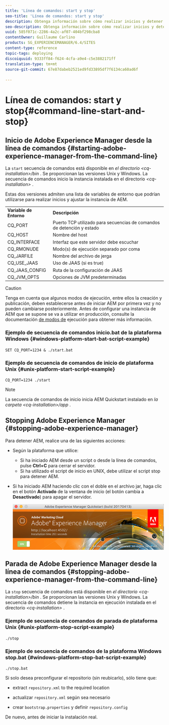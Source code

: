 ```yaml
---
title: 'Línea de comandos: start y stop'
seo-title: 'Línea de comandos: start y stop'
description: Obtenga información sobre cómo realizar inicios y detener AEM desde la línea de comandos.
seo-description: Obtenga información sobre cómo realizar inicios y detener AEM desde la línea de comandos.
uuid: 585f071c-2286-4a2c-af07-404bf298cba8
contentOwner: Guillaume Carlino
products: SG_EXPERIENCEMANAGER/6.4/SITES
content-type: reference
topic-tags: deploying
discoiquuid: 9333ff84-f624-4cfa-a9e4-c5e3882171ff
translation-type: tm+mt
source-git-commit: 67e87dabeb2521ed9fd33895df7f6134ca60ad6f

---
```



# Línea de comandos: start y stop{#command-line-start-and-stop}

## Inicio de Adobe Experience Manager desde la línea de comandos {#starting-adobe-experience-manager-from-the-command-line}

La `start` secuencia de comandos está disponible en *el directorio &lt;cq-installation>/bin* . Se proporcionan las versiones Unix y Windows. La secuencia de comandos inicio la instancia instalada en el directorio *&lt;cq-installation>* .

Estas dos versiones admiten una lista de variables de entorno que podrían utilizarse para realizar inicios y ajustar la instancia de AEM.

<table> 
 <tbody> 
  <tr> 
   <td><strong>Variable de Entorno </strong></td> 
   <td><strong>Descripción </strong></td> 
  </tr> 
  <tr> 
   <td>CQ_PORT</td> 
   <td>Puerto TCP utilizado para secuencias de comandos de detención y estado<br /> </td> 
  </tr> 
  <tr> 
   <td>CQ_HOST</td> 
   <td>Nombre del host<br /> </td> 
  </tr> 
  <tr> 
   <td>CQ_INTERFACE</td> 
   <td>Interfaz que este servidor debe escuchar<br /> </td> 
  </tr> 
  <tr> 
   <td>CQ_RMONUDE</td> 
   <td>Modo(s) de ejecución separado por coma<br /> </td> 
  </tr> 
  <tr> 
   <td>CQ_JARFILE</td> 
   <td>Nombre del archivo de jerga<br /> </td> 
  </tr> 
  <tr> 
   <td>CQ_USE_JAAS</td> 
   <td>Uso de JAAS (si es true)<br /> </td> 
  </tr> 
  <tr> 
   <td>CQ_JAAS_CONFIG</td> 
   <td>Ruta de la configuración de JAAS<br /> </td> 
  </tr> 
  <tr> 
   <td>CQ_JVM_OPTS</td> 
   <td>Opciones de JVM predeterminadas<br /> </td> 
  </tr> 
 </tbody> 
</table>

>[!CAUTION]
>
>Tenga en cuenta que algunos modos de ejecución, entre ellos la creación y publicación, deben establecerse antes de iniciar AEM por primera vez y no pueden cambiarse posteriormente. Antes de configurar una instancia de AEM que se supone se va a utilizar en producción, consulte la documentación [de modos de](/help/sites-deploying/configure-runmodes.md) ejecución para obtener más información.

### Ejemplo de secuencia de comandos inicio.bat de la plataforma Windows {#windows-platform-start-bat-script-example}

```shell
SET CQ_PORT=1234 & ./start.bat
```

### Ejemplo de secuencia de comandos de inicio de plataforma Unix {#unix-platform-start-script-example}

```shell
CQ_PORT=1234 ./start
```

>[!NOTE]
>
>La secuencia de comandos de inicio inicia AEM Quickstart instalado en *la carpeta &lt;cq-installation>/app* .

## Stopping Adobe Experience Manager {#stopping-adobe-experience-manager}

Para detener AEM, realice una de las siguientes acciones:

* Según la plataforma que utilice:

   * Si ha iniciado AEM desde un script o desde la línea de comandos, pulse **Ctrl+C** para cerrar el servidor.
   * Si ha utilizado el script de inicio en UNIX, debe utilizar el script stop para detener AEM.

* Si ha iniciado AEM haciendo clic con el doble en el archivo jar, haga clic en el botón **Activado** de la ventana de inicio (el botón cambia a **Desactivado**) para apagar el servidor.

   ![chlimage_1-63](assets/chlimage_1-63.png)

## Parada de Adobe Experience Manager desde la línea de comandos {#stopping-adobe-experience-manager-from-the-command-line}

La `stop` secuencia de comandos está disponible en *el directorio &lt;cq-installation>/bin* . Se proporcionan las versiones Unix y Windows. La secuencia de comandos detiene la instancia en ejecución instalada en el directorio *&lt;cq-installation>* .

### Ejemplo de secuencia de comandos de parada de plataforma Unix {#unix-platform-stop-script-example}

```shell
./stop
```

### Ejemplo de secuencia de comandos de la plataforma Windows stop.bat {#windows-platform-stop-bat-script-example}

```shell
./stop.bat
```

Si solo desea preconfigurar el repositorio (sin reubicarlo), sólo tiene que:

* extract `repository.xml` to the required location

* actualizar `repository.xml` según sea necesario

* crear `bootstrap.properties` y definir `repository.config`

De nuevo, antes de iniciar la instalación real.
